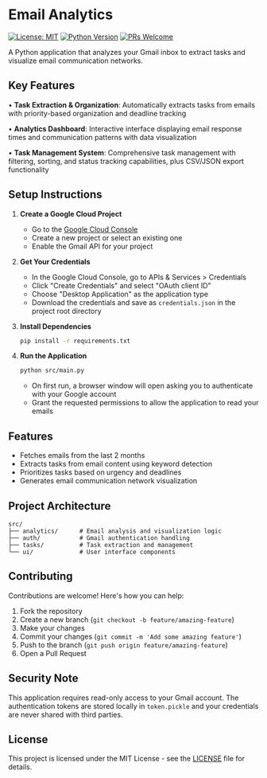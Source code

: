# Email Analytics

[![License: MIT](https://img.shields.io/badge/License-MIT-yellow.svg)](https://opensource.org/licenses/MIT)
[![Python Version](https://img.shields.io/badge/python-3.8%2B-blue)](https://www.python.org/downloads/)
[![PRs Welcome](https://img.shields.io/badge/PRs-welcome-brightgreen.svg)](http://makeapullrequest.com)

A Python application that analyzes your Gmail inbox to extract tasks and visualize email communication networks.

## Key Features

• **Task Extraction & Organization**: Automatically extracts tasks from emails with priority-based organization and deadline tracking

• **Analytics Dashboard**: Interactive interface displaying email response times and communication patterns with data visualization

• **Task Management System**: Comprehensive task management with filtering, sorting, and status tracking capabilities, plus CSV/JSON export functionality

## Setup Instructions

1. **Create a Google Cloud Project**
   - Go to the [Google Cloud Console](https://console.cloud.google.com/)
   - Create a new project or select an existing one
   - Enable the Gmail API for your project

2. **Get Your Credentials**
   - In the Google Cloud Console, go to APIs & Services > Credentials
   - Click "Create Credentials" and select "OAuth client ID"
   - Choose "Desktop Application" as the application type
   - Download the credentials and save as `credentials.json` in the project root directory

3. **Install Dependencies**
   ```bash
   pip install -r requirements.txt
   ```

4. **Run the Application**
   ```bash
   python src/main.py
   ```
   - On first run, a browser window will open asking you to authenticate with your Google account
   - Grant the requested permissions to allow the application to read your emails

## Features

- Fetches emails from the last 2 months
- Extracts tasks from email content using keyword detection
- Prioritizes tasks based on urgency and deadlines
- Generates email communication network visualization

## Project Architecture

```
src/
├── analytics/      # Email analysis and visualization logic
├── auth/           # Gmail authentication handling
├── tasks/          # Task extraction and management
└── ui/             # User interface components
```

## Contributing

Contributions are welcome! Here's how you can help:

1. Fork the repository
2. Create a new branch (`git checkout -b feature/amazing-feature`)
3. Make your changes
4. Commit your changes (`git commit -m 'Add some amazing feature'`)
5. Push to the branch (`git push origin feature/amazing-feature`)
6. Open a Pull Request

## Security Note

This application requires read-only access to your Gmail account. The authentication tokens are stored locally in `token.pickle` and your credentials are never shared with third parties.

## License

This project is licensed under the MIT License - see the [LICENSE](LICENSE) file for details.